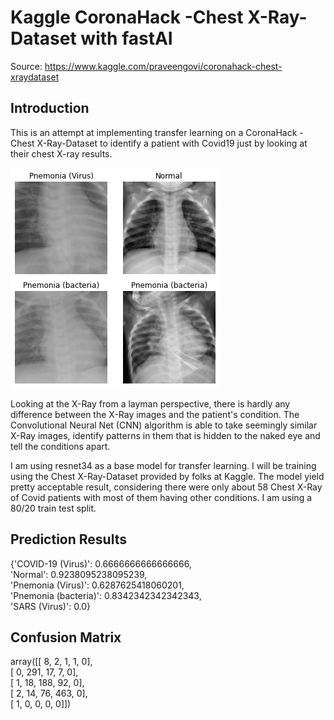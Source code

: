 # Kaggle CoronaHack -Chest X-Ray-Dataset with fastAI
Source: https://www.kaggle.com/praveengovi/coronahack-chest-xraydataset

## Introduction
This is an attempt at implementing transfer learning on a CoronaHack -Chest X-Ray-Dataset to identify a patient with Covid19 just by looking at their chest X-ray results.

![Chest Xray](/images/chest-x-ray.png)

Looking at the X-Ray from a layman perspective, there is hardly any difference between the X-Ray images and the patient's condition. The Convolutional Neural Net (CNN) algorithm is able to take seemingly similar X-Ray images, identify patterns in them that is hidden to the naked eye and tell the conditions apart.

I am using resnet34 as a base model for transfer learning. I will be training using the Chest X-Ray-Dataset provided by folks at Kaggle. The model yield pretty acceptable result, considering there were only about 58 Chest X-Ray of Covid patients with most of them having other conditions. I am using a 80/20 train test split.

## Prediction Results
{'COVID-19 (Virus)': 0.6666666666666666,\
 'Normal': 0.9238095238095239,\
 'Pnemonia (Virus)': 0.6287625418060201,\
 'Pnemonia (bacteria)': 0.8342342342342343,\
 'SARS (Virus)': 0.0}

 ## Confusion Matrix
 array([[  8,   2,   1,   1,   0],\
       [  0, 291,  17,   7,   0],\
       [  1,  18, 188,  92,   0],\
       [  2,  14,  76, 463,   0],\
       [  1,   0,   0,   0,   0]])

